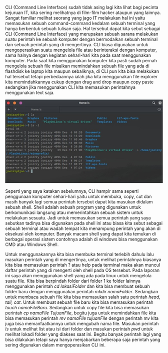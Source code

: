 CLI (Command Line Interface) sudah tidak asing lagi kita lihat bagi pecinta kejuruan IT, kita sering melihatnya di film-film hacker ataupun yang lainnya. Sangat familiar melihat seorang yang jago IT melakukan hal ini yaitu memasukan sebuah command-command kedalam sebuah terminal yang hanya berbentuk sebuah tulisan saja. Hal tersebut dapat kita sebut sebagai CLI (Command Line Interface) yang merupakan sebuah sarana melakukan suatu perintah ke sebuah komputer dengan bermodalkan sebuah terminal dan sebuah perintah yang di mengertinya. CLI biasa digunakan untuk mengoperasikan suatu mengelola file atau berinteraksi dengan komputer, sama halnya dengan kegiatan sehari-hari kita pada saat menggunakan komputer. Pada saat kita menggunakan komputer kita pasti sudah pernah mengelola sebuah file misalkan memindahkan sebuah file yang ada di flashdisk ke laptop kita maupun sebaliknya, di CLI pun kita bisa melakukan hal tersebut tetapi perbedaannya ialah jika kita menggunakan file explorer kita memindahkannya cukup dengan drag and drop maupun copy paste sedangkan jika menggunakan CLI kita memasukan perintahnya menggunakan text saja.

![](1.jpg)

Seperti yang saya katakan sebelumnya, CLI hampir sama seperti penggunaan komputer sehari-hari yaitu untuk membuka, copy, cut dan masih banyak lagi semua perintah tersebut dapat kita masukan didalam sebuah shell. Shell adalah sebuah program yang digunakan untuk berkomunikasi langsung atau memerintahkan sebuah sistem untuk melakukan sesuatu. Jadi untuk memasukan semua perintah yang saya sebutkan tadinya bisa digunakan pada shell ini atau biasa kita sebut sebagai sebuah terminal atau wadah tempat kita menampung perintah yang akan di eksekusi oleh komputer. Banyak macam shell yang dapat kita temukan di berbagai operasi sistem contohnya adalah di windows bisa menggunakan CMD atau Windows Shell.

Untuk menggunakannya kita bisa membuka terminal terlebih dahulu lalu masukan perintah yang di mengertinya, untuk melihat perintahnya biasanya kita bisa memasukan perintah ? atau help pada terminal maka akan muncul daftar perintah yang di mengerti oleh shell pada OS tersebut. Pada laporan ini saya akan menggunakan shell yang ada pada linux untuk mengelola suatu file. Kita bisa berpindah folder dari folder 1 ke folder lainnya menggunakan perintah _cd lokasiFolder_ dan kita bisa membuat sebuah folder baru dengan menggunakan perintah _mkdir namaFolder_. Sedangkan untuk membaca sebuah file kita bisa memasukan salah satu perintah _head, tail, cat_. Untuk membuat sebuah file baru kita bisa memasukan perintah _touch namaFileBaru_. Sedangkan untuk copy file kita bisa memasukan perintah _cp namaFile TujuanFile_, begitu juga untuk memindahkan file kita bisa memasukan perintah _mv namaFile tujuanFile_ dengan perintah mv kita juga bisa memanfaatkannya untuk mengubah nama file. Masukan perintah _ls_ untuk melihat list atau isi dari folder dan masukan perintah _pwd_ untuk melihat lokadi folder yang diakses saat ini. Begitu banyak perintah lagi yang bisa dilakukan tetapi saya hanya menjabarkan beberapa saja perintah yang sering digunakan dalam mengoperasikan CLI ini.
